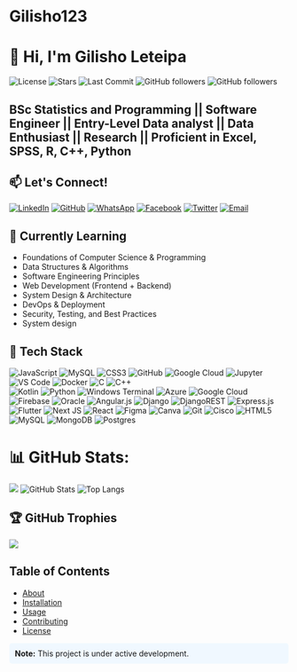 # Gilisho123

# 👋 Hi, I'm Gilisho Leteipa


![License](https://img.shields.io/github/license/Gilisho123/Gilisho123)
![Stars](https://img.shields.io/github/stars/Gilisho123/Gilisho123)
![Last Commit](https://img.shields.io/github/last-commit/Gilisho123/Gilisho123)
![GitHub followers](https://img.shields.io/github/followers/Gilisho123?label=Followers&style=social)
![GitHub followers](https://img.shields.io/github/followers/Gilisho123?label=Following&style=social)


## BSc Statistics and Programming || Software Engineer || Entry-Level Data analyst || Data Enthusiast || Research || Proficient in Excel, SPSS, R, C++, Python

## 📫 Let's Connect!
[![LinkedIn](https://img.shields.io/badge/LinkedIn-blue?style=flat&logo=linkedin)](https://linkedin.com/in/gilisho-leteipa-842210374)
[![GitHub](https://img.shields.io/badge/GitHub-000?style=flat&logo=github)](https://github.com/Gilisho123)
[![WhatsApp](https://img.shields.io/badge/WhatsApp-green?style=flat&logo=WhatsApp)](https://wa.me/message/IVVKK6GODTC2K1)
[![Facebook](https://img.shields.io/badge/Facebook-blue?style=flat&logo=Facebook)](https://www.facebook.com/statisticianleteipa)
[![Twitter](https://img.shields.io/badge/-Twitter-black?style=flat-square&logo=twitter&logoColor=white&link=https://twitter.com/leteipagilisho)](https://twitter.com/leteipagilisho)
[![Email](https://img.shields.io/badge/-Email-c14438?style=flat-square&logo=Gmail&logoColor=white&link=mailto:leteipagilisho@gmail.com)](mailto:leteipagilisho@gmail.com)
  

## 🌱 Currently Learning

- Foundations of Computer Science & Programming
- Data Structures & Algorithms
- Software Engineering Principles
- Web Development (Frontend + Backend)
- System Design & Architecture
- DevOps & Deployment
- Security, Testing, and Best Practices
- System design


## 🚀 Tech Stack
![JavaScript](https://img.shields.io/badge/JavaScript-333?style=plastic&logo=javascript)
![MySQL](https://img.shields.io/badge/MySQL-4479A1?style=plastic&logo=mysql&logoColor=white)
![CSS3](https://img.shields.io/badge/CSS3-1572B6?style=plastic&logo=css3&logoColor=white)
![GitHub](https://img.shields.io/badge/GitHub-18117?style=plastic&logo=github&logoColor=yellow)
![Google Cloud](https://img.shields.io/badge/Google%20Cloud-4285F4?style=plastic&logo=googlecloud&logoColor=white)
![Jupyter](https://img.shields.io/badge/-Jupyter-F37626?style=plastic&logo=jupyter&logoColor=white)
![VS Code](https://img.shields.io/badge/-VS%20Code-007ACC?style=plastic&logo=visual-studio-code&logoColor=white)
![Docker](https://img.shields.io/badge/-Docker-2496ED?style=plastic&logo=docker&logoColor=white)
![C](https://img.shields.io/badge/c-%2300599C.svg?style=plastic&logo=c&logoColor=white)
![C++](https://img.shields.io/badge/c++-%2300599C.svg?style=plastic&logo=c%2B%2B&logoColor=white)  
![Kotlin](https://img.shields.io/badge/kotlin-%237F52FF.svg?style=plastic&logo=kotlin&logoColor=white) 
![Python](https://img.shields.io/badge/python-3670A0?style=plastic&logo=python&logoColor=ffdd54) 
![Windows Terminal](https://img.shields.io/badge/Windows%20Terminal-%234D4D4D.svg?style=plastic&logo=windows-terminal&logoColor=white) 
![Azure](https://img.shields.io/badge/azure-%230072C6.svg?style=plastic&logo=microsoftazure&logoColor=white) 
![Google Cloud](https://img.shields.io/badge/GoogleCloud-%234285F4.svg?style=plastic&logo=google-cloud&logoColor=white) 
![Firebase](https://img.shields.io/badge/firebase-%23039BE5.svg?style=plastic&logo=firebase) 
![Oracle](https://img.shields.io/badge/Oracle-F80000?style=plastic&logo=oracle&logoColor=white) 
![Angular.js](https://img.shields.io/badge/angular.js-%23E23237.svg?style=plastic&logo=angularjs&logoColor=white) 
![Django](https://img.shields.io/badge/django-%23092E20.svg?style=plastic&logo=django&logoColor=white) 
![DjangoREST](https://img.shields.io/badge/DJANGO-REST-ff1709?style=plastic&logo=django&logoColor=white&color=ff1709&labelColor=gray) 
![Express.js](https://img.shields.io/badge/express.js-%23404d59.svg?style=plastic&logo=express&logoColor=%2361DAFB) 
![Flutter](https://img.shields.io/badge/Flutter-%2302569B.svg?style=plastic&logo=Flutter&logoColor=white) 
![Next JS](https://img.shields.io/badge/Next-black?style=plastic&logo=next.js&logoColor=white) 
![React](https://img.shields.io/badge/react-%2320232a.svg?style=plastic&logo=react&logoColor=%2361DAFB) 
![Figma](https://img.shields.io/badge/figma-%23F24E1E.svg?style=plastic&logo=figma&logoColor=white) 
![Canva](https://img.shields.io/badge/Canva-%2300C4CC.svg?style=plastic&logo=Canva&logoColor=white) 
![Git](https://img.shields.io/badge/git-%23F05033.svg?style=plastic&logo=git&logoColor=white) 
![Cisco](https://img.shields.io/badge/cisco-%23049fd9.svg?style=plastic&logo=cisco&logoColor=black)
![HTML5](https://img.shields.io/badge/html5-%23E34F26.svg?style=plastic&logo=html5&logoColor=white) 
![MySQL](https://img.shields.io/badge/mysql-4479A1.svg?style=plastic&logo=mysql&logoColor=white) 
![MongoDB](https://img.shields.io/badge/MongoDB-%234ea94b.svg?style=plastic&logo=mongodb&logoColor=white) 
![Postgres](https://img.shields.io/badge/postgres-%23316192.svg?style=plastic&logo=postgresql&logoColor=white) 

# 📊 GitHub Stats:

![](https://github-readme-stats.vercel.app/api?username=Gilisho123&theme=highcontrast&hide_border=true&include_all_commits=true&count_private=true)
![GitHub Stats](https://github-readme-stats.vercel.app/api?username=Gilisho123&show_icons=true&theme=radical)
![Top Langs](https://github-readme-stats.vercel.app/api/top-langs/?username=Gilisho123&layout=compact&theme=radical)


## 🏆 GitHub Trophies
![](https://github-profile-trophy.vercel.app/?username=Gilisho123&theme=radical&no-frame=false&no-bg=true&margin-w=1)


## Table of Contents
- [About](#about)
- [Installation](#installation)
- [Usage](#usage)
- [Contributing](#contributing)
- [License](#license)

<div style="background-color: #f0f8ff; padding: 10px; border-radius: 5px;">
<b>Note:</b> This project is under active development.
</div>





